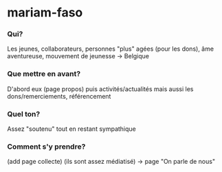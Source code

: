 # mariam-faso


### Qui?

Les jeunes, collaborateurs, personnes "plus" agées (pour les dons), âme aventureuse, mouvement de jeunesse -> Belgique

### Que mettre en avant?

D'abord eux (page propos) puis activités/actualités mais aussi les dons/remerciements,
référencement

### Quel ton?
Assez "soutenu" tout en restant sympathique

### Comment s'y prendre?
(add page collecte)
(ils sont assez médiatisé) -> page "On parle de nous"
